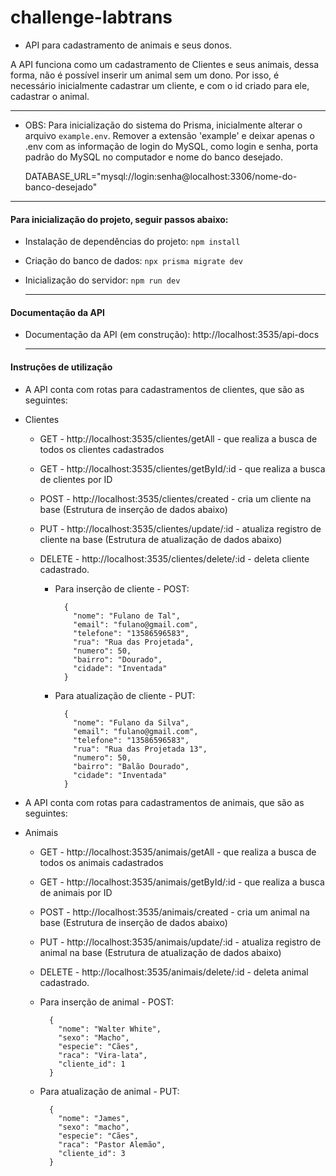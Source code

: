 # challenge-labtrans

- API para cadastramento de animais e seus donos.

A API funciona como um cadastramento de Clientes e seus animais, dessa forma, não é possível inserir um animal sem um dono. Por isso, é necessário inicialmente cadastrar um cliente, e com o id criado para ele, cadastrar o animal.

  ************
- OBS: Para inicialização do sistema do Prisma, inicialmente alterar o arquivo `example.env`. Remover a extensão 'example' e deixar apenas o .env com as informação de login do MySQL, como login e senha, porta padrão do MySQL no computador e nome do banco desejado.

  DATABASE_URL="mysql://login:senha@localhost:3306/nome-do-banco-desejado"
************

#### Para inicialização do projeto, seguir passos abaixo:

- Instalação de dependências do projeto: `npm install`

- Criação do banco de dados: `npx prisma migrate dev`

- Inicialização do servidor: `npm run dev`


  ************
  
  
#### Documentação da API

- Documentação da API (em construção): http://localhost:3535/api-docs

  ************

#### Instruções de utilização

- A API conta com rotas para cadastramentos de clientes, que são as seguintes:

 - Clientes

   - GET - http://localhost:3535/clientes/getAll - que realiza a busca de todos os clientes cadastrados
   - GET - http://localhost:3535/clientes/getById/:id - que realiza a busca de clientes por ID
   - POST - http://localhost:3535/clientes/created - cria um cliente na base (Estrutura de inserção de dados abaixo)
   - PUT - http://localhost:3535/clientes/update/:id - atualiza registro de cliente na base (Estrutura de atualização de dados abaixo)
   - DELETE - http://localhost:3535/clientes/delete/:id - deleta cliente cadastrado.

     - Para inserção de cliente - POST:
       ```
         {
           "nome": "Fulano de Tal",
           "email": "fulano@gmail.com",
           "telefone": "13586596583",
           "rua": "Rua das Projetada",
           "numero": 50,
           "bairro": "Dourado",
           "cidade": "Inventada"
         }
       ```

     - Para atualização de cliente - PUT:
       ```
         {
           "nome": "Fulano da Silva",
           "email": "fulano@gmail.com",
           "telefone": "13586596583",
           "rua": "Rua das Projetada 13",
           "numero": 50,
           "bairro": "Balão Dourado",
           "cidade": "Inventada"
         }
       ```
- A API conta com rotas para cadastramentos de animais, que são as seguintes:
 - Animais

   - GET - http://localhost:3535/animais/getAll - que realiza a busca de todos os animais cadastrados
   - GET - http://localhost:3535/animais/getById/:id - que realiza a busca de animais por ID
   - POST - http://localhost:3535/animais/created - cria um animal na base (Estrutura de inserção de dados abaixo)
   - PUT - http://localhost:3535/animais/update/:id - atualiza registro de animal na base (Estrutura de atualização de dados abaixo)
   - DELETE - http://localhost:3535/animais/delete/:id - deleta animal cadastrado.

   - Para inserção de animal - POST:

     ```
       {
         "nome": "Walter White",
         "sexo": "Macho",
         "especie": "Cães",
         "raca": "Vira-lata",
         "cliente_id": 1
       }
     ```

   - Para atualização de animal - PUT:

     ```
       {
         "nome": "James",
         "sexo": "macho",
         "especie": "Cães",
         "raca": "Pastor Alemão",
         "cliente_id": 3
       }
     ```
